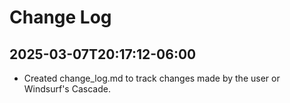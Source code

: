 # Change Log

## 2025-03-07T20:17:12-06:00
- Created change_log.md to track changes made by the user or Windsurf's Cascade.
